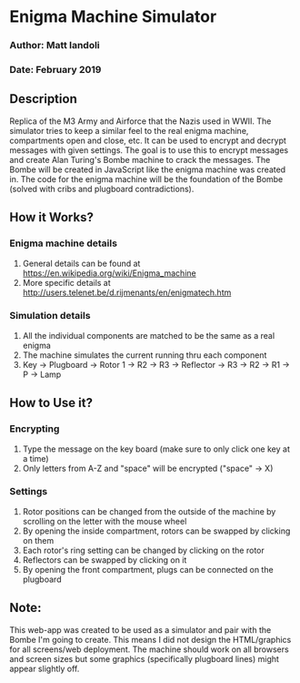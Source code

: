 # Enigma Machine Simulator
### Author: Matt Iandoli
### Date: February 2019

## Description
Replica of the M3 Army and Airforce that the Nazis used in WWII. The simulator tries to keep a similar feel to the real enigma machine, compartments open and close, etc. It can be used to encrypt and decrypt messages with given settings. The goal is to use this to encrypt messages and create Alan Turing's Bombe machine to crack the messages. The Bombe will be created in JavaScript like the enigma machine was created in. The code for the enigma machine will be the foundation of the Bombe (solved with cribs and plugboard contradictions).

## How it Works?
### Enigma machine details
1. General details can be found at https://en.wikipedia.org/wiki/Enigma_machine
2. More specific details at http://users.telenet.be/d.rijmenants/en/enigmatech.htm

### Simulation details
1. All the individual components are matched to be the same as a real enigma
2. The machine simulates the current running thru each component
3. Key -> Plugboard -> Rotor 1 -> R2 -> R3 -> Reflector -> R3 -> R2 -> R1 -> P -> Lamp

## How to Use it?
### Encrypting
1. Type the message on the key board (make sure to only click one key at a time)
2. Only letters from A-Z and "space" will be encrypted ("space" -> X)

### Settings
1. Rotor positions can be changed from the outside of the machine by scrolling on the letter with the mouse wheel
2. By opening the inside compartment, rotors can be swapped by clicking on them
3. Each rotor's ring setting can be changed by clicking on the rotor
4. Reflectors can be swapped by clicking on it
5. By opening the front compartment, plugs can be connected on the plugboard

## Note:
This web-app was created to be used as a simulator and pair with the Bombe I'm going to create. This means I did not design the HTML/graphics for all screens/web deployment. The machine should work on all browsers and screen sizes but some graphics (specifically plugboard lines) might appear slightly off.
